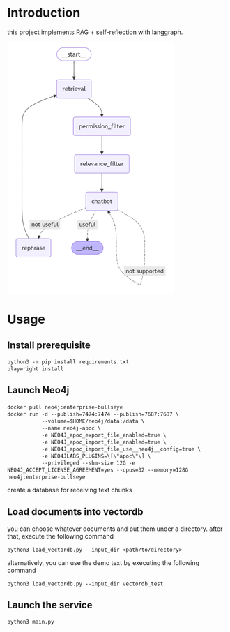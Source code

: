 # Introduction

this project implements RAG + self-reflection with langgraph.

<img title="RAG + self-reflection" alt = "rag" src="pics/structure.png" />

# Usage

## Install prerequisite

```shell
python3 -m pip install requirements.txt
playwright install
```

## Launch Neo4j

```shell
docker pull neo4j:enterprise-bullseye
docker run -d --publish=7474:7474 --publish=7687:7687 \
           --volume=$HOME/neo4j/data:/data \
           --name neo4j-apoc \
           -e NEO4J_apoc_export_file_enabled=true \
           -e NEO4J_apoc_import_file_enabled=true \
           -e NEO4J_apoc_import_file_use__neo4j__config=true \
           -e NEO4JLABS_PLUGINS=\[\"apoc\"\] \
           --privileged --shm-size 12G -e NEO4J_ACCEPT_LICENSE_AGREEMENT=yes --cpus=32 --memory=128G neo4j:enterprise-bullseye
```

create a database for receiving text chunks

## Load documents into vectordb

you can choose whatever documents and put them under a directory. after that, execute the following command

```shell
python3 load_vectordb.py --input_dir <path/to/directory>
```

alternatively, you can use the demo text by executing the following command

```shell
python3 load_vectordb.py --input_dir vectordb_test
```

## Launch the service

```shell
python3 main.py
```

